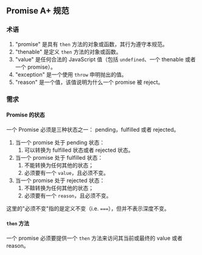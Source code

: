## Promise A+ 规范

### 术语

1. "promise" 是具有 `then` 方法的对象或函数，其行为遵守本规范。
2. "thenable" 是定义 `then` 方法的对象或函数。
3. "value" 是任何合法的 JavaScript 值（包括 `undefined`、一个 thenable 或者一个 promise）。
4. "exception" 是一个使用 `throw` 申明抛出的值。
5. "reason" 是一个值，该值说明为什么一个 promise 被 reject。

### 需求

#### Promise 的状态

一个 Promise 必须是三种状态之一： pending，fulfilled 或者 rejected。

1. 当一个 promise 处于 pending 状态：
    1. 可以转换为 fulfilled 状态或者 rejected 状态。
2. 当一个 promise 处于 fulfilled 状态：
    1. 不能转换为任何其他的状态；
    2. 必须要有一个 `value`，且必须不变。
3. 当一个 promise 处于 rejected 状态：
    1. 不鞥转换为任何其他的状态；
    2. 必须要有一个 `reason`，且必须不变。

这里的"必须不变"指的是定义不变（i.e. `===`），但并不表示深度不变。

#### `then` 方法

一个 promise 必须要提供一个 `then` 方法来访问其当前或最终的 value 或者 reason。
